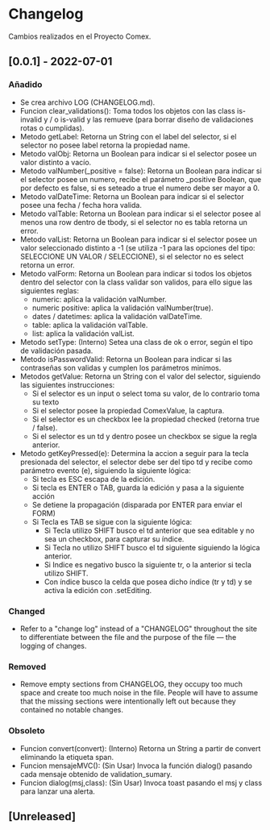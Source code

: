 # Changelog
Cambios realizados en el Proyecto Comex.

## [0.0.1] - 2022-07-01
### Añadido
- Se crea archivo LOG (CHANGELOG.md).
- Funcion clear_validations(): Toma todos los objetos con las class is-invalid y / o is-valid y las remueve (para borrar diseño de validaciones rotas o cumplidas).
- Metodo getLabel: Retorna un String con el label del selector, si el selector no posee label retorna la propiedad name.
- Metodo valObj: Retorna un Boolean para indicar si el selector posee un valor distinto a vacío.
- Metodo valNumber(_positive = false): Retorna un Boolean para indicar si el selector posee un numero, recibe el parámetro _positive Boolean, que por defecto es false, si es seteado a true el numero debe ser mayor a 0.
- Metodo valDateTime: Retorna un Boolean para indicar si el selector posee una fecha / fecha hora valida.
- Metodo valTable: Retorna un Boolean para indicar si el selector posee al menos una row dentro de tbody, si el selector no es tabla retorna un error.
- Metodo valList: Retorna un Boolean para indicar si el selector posee un valor seleccionado distinto a -1 (se utiliza -1 para las opciones del tipo: SELECCIONE UN VALOR / SELECCIONE), si el selector no es select retorna un error.
- Metodo valForm: Retorna un Boolean para indicar si todos los objetos dentro del selector con la class validar son validos, para ello sigue las siguientes reglas:
	- numeric: aplica la validación valNumber.
	- numeric positive: aplica la validación valNumber(true).
	- dates / datetimes: aplica la validación valDateTime.
	- table: aplica la validación valTable.
	- list: aplica la validación valList.
- Metodo setType: (Interno) Setea una class de ok o error, según el tipo de validación pasada.
- Metodo isPasswordValid: Retorna un Boolean para indicar si las contraseñas son validas y cumplen los parámetros minimos.
- Metodos getValue: Retorna un String con el valor del selector, siguiendo las siguientes instrucciones:
	- Si el selector es un input o select toma su valor, de lo contrario toma su texto
	- Si el selector posee la propiedad ComexValue, la captura.
	- Si el selector es un checkbox lee la propiedad checked (retorna true / false).
	- Si el selector es un td y dentro posee un checkbox se sigue la regla anterior.
- Metodo getKeyPressed(e): Determina la accion a seguir para la tecla presionada del selector, el selector debe ser del tipo td y recibe como parámetro evento (e), siguiendo la siguiente lógica:
	- Si tecla es ESC escapa de la edición.
	- Si tecla es ENTER o TAB, guarda la edición y pasa a la siguiente acción
	- Se detiene la propagación (disparada por ENTER para enviar el FORM)
	- Si Tecla es TAB se sigue con la siguiente lógica:
		- Si Tecla utilizo SHIFT busco el td anterior que sea editable y no sea un checkbox, para capturar su índice.
		- Si Tecla no utilizo SHIFT busco el td siguiente siguiendo la lógica anterior.
		- Si Indice es negativo busco la siguiente tr, o la anterior si tecla utilizo SHIFT.
		- Con índice busco la celda que posea dicho índice (tr y td) y se activa la edición con .setEditing.





### Changed
- Refer to a "change log" instead of a "CHANGELOG" throughout the site to
  differentiate between the file and the purpose of the file — the logging of
  changes.

### Removed
- Remove empty sections from CHANGELOG, they occupy too much space and create
  too much noise in the file. People will have to assume that the missing
  sections were intentionally left out because they contained no notable
  changes.

### Obsoleto
- Funcion convert(convert): (Interno) Retorna un String a partir de convert eliminando la etiqueta span.
- Funcion mensajeMVC(): (Sin Usar) Invoca la función dialog() pasando cada mensaje obtenido de validation_sumary.
- Funcion dialog(msj,class): (Sin Usar) Invoca toast pasando el msj y class para lanzar una alerta.

## [Unreleased]
